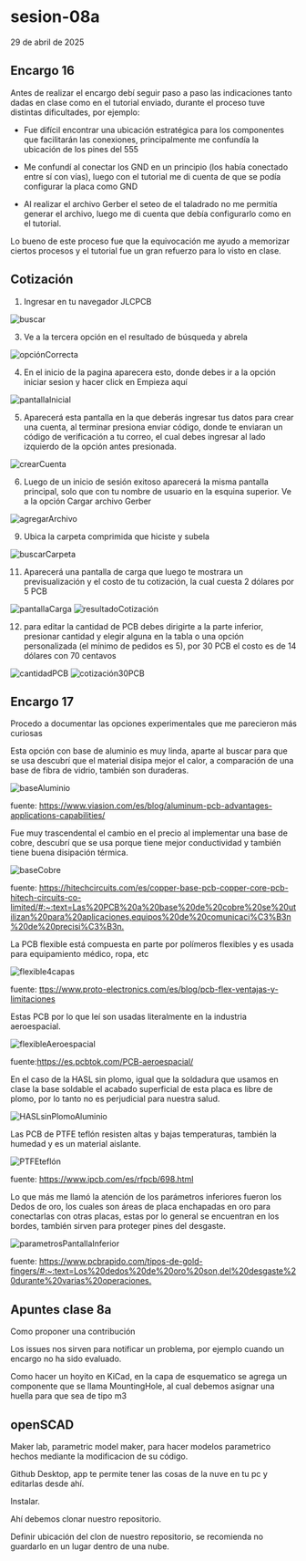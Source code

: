 # sesion-08a

29 de abril de 2025

## Encargo 16

Antes de realizar el encargo debí seguir paso a paso las indicaciones tanto dadas en clase como en el tutorial enviado, durante el proceso tuve distintas dificultades, por ejemplo:

- Fue difícil encontrar una ubicación estratégica para los componentes que facilitarán las conexiones, principalmente me confundía la ubicación de los pines del 555
  
- Me confundí al conectar los GND en un principio (los había conectado entre sí con vías), luego con el tutorial me di cuenta de que se podía configurar la placa como GND
- Al realizar el archivo Gerber el seteo de el taladrado no me permitía generar el archivo, luego me di cuenta que debía configurarlo como en el tutorial.

Lo bueno de este proceso fue que la equivocación me ayudo a memorizar ciertos procesos y el tutorial fue un gran refuerzo para lo visto en clase.

## Cotización

1. Ingresar en tu navegador JLCPCB

![buscar](https://github.com/user-attachments/assets/50be5c4e-79a6-432b-bf51-f1b423ac9809)

3. Ve a la tercera opción en el resultado de búsqueda y abrela

![opciónCorrecta](https://github.com/user-attachments/assets/69dd83c7-e16a-4b53-a456-587676f2896f)

4. En el inicio de la pagina aparecera esto, donde debes ir a la opción iniciar sesion y hacer click en Empieza aquí

![pantallaInicial](https://github.com/user-attachments/assets/c99efb08-6d93-4447-be48-b1d512fe0700)

5. Aparecerá esta pantalla en la que deberás ingresar tus datos para crear una cuenta, al terminar presiona enviar código, donde te enviaran un código de verificación a tu correo, el cual debes ingresar al lado izquierdo de la opción antes presionada.

![crearCuenta](https://github.com/user-attachments/assets/f85e2c18-eac2-48a7-8a12-c92ad68a101a)

6. Luego de un inicio de sesión exitoso aparecerá la misma pantalla principal, solo que con tu nombre de usuario en la esquina superior. Ve a la opción Cargar archivo Gerber

![agregarArchivo](https://github.com/user-attachments/assets/273af63e-8ce6-415a-98d3-7e33f5a0ed56)

9. Ubica la carpeta comprimida que hiciste y subela

![buscarCarpeta](https://github.com/user-attachments/assets/f96b6104-d5b6-47b4-bb35-ec2ed897bb3b)

11. Aparecerá una pantalla de carga que luego te mostrara un previsualización y el costo de tu cotización, la cual cuesta 2 dólares por 5 PCB

![pantallaCarga](https://github.com/user-attachments/assets/9099b24f-6b23-4d59-9d14-f5c95361983f)
![resultadoCotización](https://github.com/user-attachments/assets/4cca39f2-580f-4f9f-801a-dffe321523ba)

12. para editar la cantidad de PCB debes dirigirte a la parte inferior, presionar cantidad y elegir alguna en la tabla o una opción personalizada (el mínimo de pedidos es 5), por 30 PCB el costo es de 14 dólares con 70 centavos

![cantidadPCB](https://github.com/user-attachments/assets/df8db82a-111b-4ad7-8589-5c428bc5a15d)
![cotización30PCB](https://github.com/user-attachments/assets/b1a9efbd-e0e5-448a-9715-808dc1062e71)

## Encargo 17

Procedo a documentar las opciones experimentales que me parecieron más curiosas

Esta opción con base de aluminio es muy linda, aparte al buscar para que se usa descubrí que el material disipa mejor el calor, a comparación de una base de fibra de vidrio, también son duraderas.

![baseAluminio](https://github.com/user-attachments/assets/230dfb77-09e8-4755-b7b0-c3930a3498d1)

fuente: <https://www.viasion.com/es/blog/aluminum-pcb-advantages-applications-capabilities/>

Fue muy trascendental el cambio en el precio al implementar una base de cobre, descubrí que se usa porque tiene mejor conductividad y también tiene buena disipación térmica.

![baseCobre](https://github.com/user-attachments/assets/c58522f5-ea6e-4f92-a5d0-4002b9b41065)

fuente: <https://hitechcircuits.com/es/copper-base-pcb-copper-core-pcb-hitech-circuits-co-limited/#:~:text=Las%20PCB%20a%20base%20de%20cobre%20se%20utilizan%20para%20aplicaciones,equipos%20de%20comunicaci%C3%B3n%20de%20precisi%C3%B3n.>

La PCB flexible está compuesta en parte por polímeros flexibles y es usada para equipamiento médico, ropa, etc

![flexible4capas](https://github.com/user-attachments/assets/a73eff52-9950-4a5a-acd1-0c369d6a94fb)

fuente: <ttps://www.proto-electronics.com/es/blog/pcb-flex-ventajas-y-limitaciones>

Estas PCB por lo que leí son usadas literalmente en la industria aeroespacial.

![flexibleAeroespacial](https://github.com/user-attachments/assets/0ce2df44-ed5c-48af-b10b-92586182eb0d)

fuente:<https://es.pcbtok.com/PCB-aeroespacial/>

En el caso de la HASL sin plomo, igual que la soldadura que usamos en clase la base soldable el acabado superficial de esta placa es libre de plomo, por lo tanto no es perjudicial para nuestra salud.

![HASLsinPlomoAluminio](https://github.com/user-attachments/assets/9c43af73-d0f0-4fe6-aa74-4bef4f5a5ac7)

Las PCB de PTFE teflón resisten altas y bajas temperaturas, también la humedad y es un material aislante.

![PTFEteflón](https://github.com/user-attachments/assets/b1fe5b96-d732-41cd-b5e8-b46f9787aa6c)

fuente: <https://www.ipcb.com/es/rfpcb/698.html>

Lo que más me llamó la atención de los parámetros inferiores fueron los Dedos de oro, los cuales son áreas de placa enchapadas en oro para conectarlas con otras placas, estas por lo general se encuentran en los bordes, también sirven para proteger pines del desgaste.

![parametrosPantallaInferior](https://github.com/user-attachments/assets/72c0ec5a-fb0e-45b7-9617-a89f82ff12ab)

fuente: <https://www.pcbrapido.com/tipos-de-gold-fingers/#:~:text=Los%20dedos%20de%20oro%20son,del%20desgaste%20durante%20varias%20operaciones.>

## Apuntes clase 8a

Como proponer una contribución

Los issues nos sirven para notificar un problema, por ejemplo cuando un encargo no ha sido evaluado.

Como hacer un hoyito en KiCad, en la capa de esquematico se agrega un componente que se llama MountingHole, al cual debemos asignar una huella para que sea de tipo m3

## openSCAD

Maker lab, parametric model maker, para hacer modelos parametrico hechos mediante la modificacion de su código.

Github Desktop, app te permite tener las cosas de la nuve en tu pc y editarlas desde ahí.

Instalar.

Ahí debemos clonar nuestro repositorio.

Definir ubicación del clon de nuestro repositorio, se recomienda no guardarlo en un lugar dentro de una nube.
